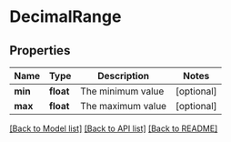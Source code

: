 # DecimalRange

## Properties
Name | Type | Description | Notes
------------ | ------------- | ------------- | -------------
**min** | **float** | The minimum value | [optional] 
**max** | **float** | The maximum value | [optional] 

[[Back to Model list]](../../README.md#documentation-for-models) [[Back to API list]](../../README.md#documentation-for-api-endpoints) [[Back to README]](../../README.md)

